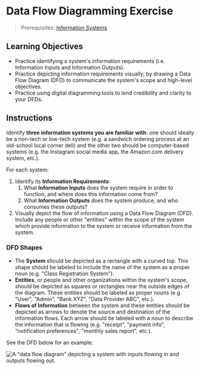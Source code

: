 # Data Flow Diagramming Exercise

> Prerequisites: [Information Systems](/notes/info-systems/README.md)

## Learning Objectives

  + Practice identifying a system's information requirements (i.e. Information Inputs and Information Outputs).
  + Practice depicting information requirements visually, by drawing a Data Flow Diagram (DFD) to communicate the system's scope and high-level objectives.
  + Practice using digital diagramming tools to lend credibility and clarity to your DFDs.

## Instructions

Identify **three information systems you are familiar with**: one should ideally be a non-tech or low-tech system (e.g. a sandwich ordering process at an old-school local corner deli) and the other two should be computer-based systems (e.g. the Instagram social media app, the Amazon.com delivery system, etc.).

For each system:

  1. Identify its **Information Requirements**:
     1. What **Information Inputs** does the system require in order to function, and where does this information come from?
     2. What **Information Outputs** does the system produce, and who consumes these outputs?
  2. Visually depict the flow of information using a Data Flow Diagram (DFD). Include any people or other "entities" within the scope of the system which provide information to the system or receive information from the system.

### DFD Shapes

  + The **System** should be depicted as a rectangle with a curved top. This shape should be labeled to include the name of the system as a proper noun (e.g. "Class Registration System").
  + **Entities**, or people and other organizations within the system's scope, should be depicted as squares or rectangles near the outside edges of the diagram. These entities should be labeled as proper nouns (e.g. "User", "Admin", "Bank XYZ", "Data Provider ABC", etc.).
  + **Flows of Information** between the system and these entities should be depicted as arrows to denote the source and destination of the information flows. Each arrow should be labeled with a noun to describe the information that is flowing (e.g. "receipt", "payment info", "notification preferences", "monthly sales report", etc.).

See the DFD below for an example:

![A "data flow diagram" depicting a system with inputs flowing in and outputs flowing out.](/img/notes/info-systems/example-data-flow-diagram.png)
